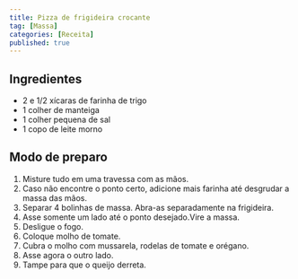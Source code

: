 ```yaml
---
title: Pizza de frigideira crocante
tag: [Massa]
categories: [Receita]
published: true
---
```


## Ingredientes

- 2 e 1/2 xícaras de farinha de trigo
- 1 colher de manteiga
- 1 colher pequena de sal
- 1 copo de leite morno

## Modo de preparo

1. Misture tudo em uma travessa com as mãos.
1. Caso não encontre o ponto certo, adicione mais farinha até desgrudar a massa das mãos.
1. Separar 4 bolinhas de massa. Abra-as separadamente na frigideira.
1. Asse somente um lado até o ponto desejado.Vire a massa.
1. Desligue o fogo.
1. Coloque molho de tomate.
1. Cubra o molho com mussarela, rodelas de tomate e orégano.
1. Asse agora o outro lado.
1. Tampe para que o queijo derreta.